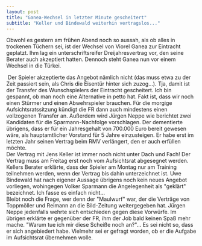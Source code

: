 ```yaml
---
layout: post
title: "Ganea-Wechsel in letzter Minute gescheitert"
subtitle: "Keller und Bindewald weiterhin vertragslos..."
---
```


Obwohl es gestern am frühen Abend noch so aussah, als ob alles in trockenen Tüchern sei, ist der Wechsel von Viorel Ganea zur Eintracht geplatzt. Ihm lag ein unterschriftsreifer Dreijahresvertrag vor, den seine Berater auch akzeptiert hatten. Dennoch steht Ganea nun vor einem Wechsel in die Türkei. 

 Der Spieler akzeptierte das Angebot nämlich nicht (das muss etwa zu der Zeit passiert sein, als Chris die Eisentür hinter sich zuzog...). Tja, damit ist der Transfer des Wunschspielers der Eintracht gescheitert. Ich bin gespannt, ob man noch eine Alternative in petto hat. Fakt ist, dass wir noch einen Stürmer und einen Abwehrspieler brauchen. Für die morgige Aufsichtsratssitzung kündigt die FR dann auch mindestens einen vollzogenen Transfer an. Außerdem wird Jürgen Neppe wie berichtet zwei Kandidaten für die Sparmann\-Nachfolge vorschlagen. Der dementierte übrigens, dass er für ein Jahresgehalt von 700.000 Euro bereit gewesen wäre, als hauptamtlicher Vorstand für 5 Jahre einzusteigen. Er habe erst im letzten Jahr seinen Vertrag beim RMV verlängert, den er auch erfüllen möchte.  
Der Vertrag mit Jens Keller ist immer noch nicht unter Dach und Fach! Der Vertrag muss am Freitag erst noch vom Aufsichtsrat abgesegnet werden. Kellers Berater erklärte, dass der Spieler am Montag nur am Training teilnehmen werden, wenn der Vertrag bis dahin unterzeichnet ist. Uwe Bindewald hat nach eigener Aussage übrigens noch kein neues Angebot vorliegen, wohingegen Volker Sparmann die Angelegenheit als "geklärt" bezeichnet. Ich fasse es einfach nicht...  
Bleibt noch die Frage, wer denn der "Maulwurf" war, der die Verträge von Toppmöller und Reimann an die Bild-Zeitung weitergegeben hat. Jürgen Neppe jedenfalls wehrte sich entschieden gegen diese Vorwürfe. Im übrigen erklärte er gegenüber der FR, ihm der Job bald keinen Spaß mehr mache. "Warum tue ich mir diese Scheiße noch an?"... Es sei nicht so, dass er sich angebiedert habe. Vielmehr sei er gefragt worden, ob er die Aufgabe im Aufsichtsrat übernehmen wolle.
